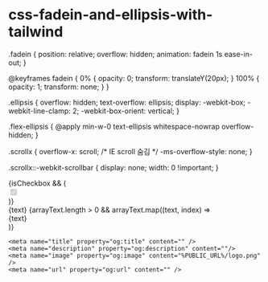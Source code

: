 # css-fadein-and-ellipsis-with-tailwind


.fadein {
  position: relative;
  overflow: hidden;
  animation: fadein 1s ease-in-out;
}

@keyframes fadein {
  0% {
    opacity: 0;
    transform: translateY(20px);
  }
  100% {
    opacity: 1;
    transform: none;
  }
}

.ellipsis {
  overflow: hidden;
  text-overflow: ellipsis;
  display: -webkit-box;
  -webkit-line-clamp: 2;
  -webkit-box-orient: vertical;
}

.flex-ellipsis {
  @apply min-w-0 text-ellipsis whitespace-nowrap overflow-hidden;
}

.scrollx {
  overflow-x: scroll;
  /* IE scroll 숨김 */
  -ms-overflow-style: none;
}

.scrollx::-webkit-scrollbar {
  display: none;
  width: 0 !important;
}


<div className={`${wrapperClassName} flex items-center  min-w-0`}>
      {isCheckbox && (
        <div>
          <input
            onChange={onChange}
            disabled={disabled}
            type="checkbox"
            className={`${inputClassName} mr-3 accent-iback-primary border-iback-primary`}
            checked={isChecked}
          />
        </div>
      )}
      <div
        className={`${labelClassName} ${
          isEllipsis && 'text-ellipsis whitespace-nowrap overflow-hidden'
        }`}>
        <label className={` `}>{text}</label>
        {arrayText.length > 0 && arrayText.map((text, index) => <div key={index}>{text}</div>)}
      </div>
    </div>
    
    
    <meta name="title" property="og:title" content="" />
    <meta name="description" property="og:description" content=""/>
    <meta name="image" property="og:image" content="%PUBLIC_URL%/logo.png" /> 
    <meta name="url" property="og:url" content="" />

